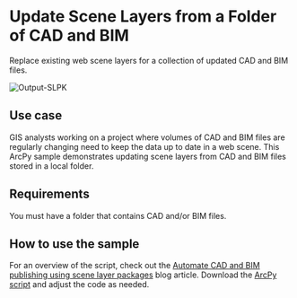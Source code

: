# Update Scene Layers from a Folder of CAD and BIM

Replace existing web scene layers for a collection of updated CAD and BIM files.

![Output-SLPK](https://github.com/user-attachments/assets/c8a8069a-de04-46d5-80c4-09b5563b3a7f)

## Use case
GIS analysts working on a project where volumes of CAD and BIM files are regularly changing need to keep the data up to date in a web scene. This ArcPy sample demonstrates updating scene layers from CAD and BIM files stored in a local folder.
 
## Requirements
You must have a folder that contains CAD and/or BIM files.

## How to use the sample
For an overview of the script, check out the [Automate CAD and BIM publishing using scene layer packages](https://www.esri.com/arcgis-blog/products/arcgis-pro/3d-gis/automate-cad-and-bim-publishing-using-scene-layer-packages) blog article. Download the [ArcPy script](Publish.py) and adjust the code as needed. 


